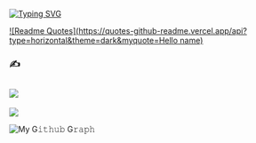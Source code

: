 <!-- - 👋 Hi, I’m @thuccj
- 👀 I’m interested in ...
- 🌱 I’m currently learning ...
- 💞️ I’m looking to collaborate on ...
- 📫 How to reach me ...
 -->
<!---
thuccj/thuccj is a ✨ special ✨ repository because its `README.md` (this file) appears on your GitHub profile.
You can click the Preview link to take a look at your changes.
--->

[![Typing SVG](https://readme-typing-svg.herokuapp.com?size=30&center=true&vCenter=true&lines=Wellcome+to+My+Profile+;My+name+is+Thuc+%F0%9F%A4%93%F0%9F%98%8E%F0%9F%A6%88)](https://git.io/typing-svg)

[![Readme Quotes](https://quotes-github-readme.vercel.app/api?type=horizontal&theme=dark&myquote=Hello name)](https://github.com/piyushsuthar/github-readme-quotes)

### ✍️
![](https://quotes-github-readme.vercel.app/api?type=horizontal&theme=tokyonight)
---
![](https://komarev.com/ghpvc/?username=thuccj&label=Visitors+Count&color=brightgreen)

![My G𝚒𝚝𝚑𝚞𝚋 G𝚛𝚊𝚙𝚑](https://activity-graph.herokuapp.com/graph?username=thuccj&theme=react-dark&hide_border=true&area=true_)
